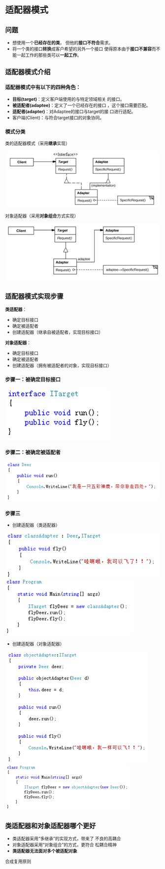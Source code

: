 # 适配器模式

## 问题

- 想使用一个**已经存在的类**， 但他的**接口不符合**需求。
- 将一个类的接口**转换**成客户希望的另外一个接口 使得原本由于**接口不兼容**而不能一起工作的那些类可以**一起工作**。

## 适配器模式介绍

### 适配器模式中有以下的四种角色：

- **目标(target)**：定义客户端使用的与特定领域相关 的接口。
- **被适配者(adaptee)**：定义了一个已经存在的接口 ，这个接口需要匹配。
- **适配者(adapter)**：对Adaptee的接口与target的接 口进行适配。
- 客户端(Client)：与符合target接口的对象协同。

### 模式分类

类的适配器模式（采用**继承**实现）

![success](images/adapter/success.png)

对象适配器（采用**对象组合**方式实现）

![combine](images/adapter/combine.png)

## 适配器模式实现步骤

**类适配器**：
-  确定目标接口
-  确定被适配者
-  创建适配器（继承自被适配者，实现目标接口） 

**对象适配器**：
 - 确定目标接口
 - 确定被适配者
 - 创建适配器（拥有被适配者的对象，实现目标接口）

### 步骤一：被确定目标接口

![step1](images/adapter/step1.png)

### 步骤二：被确定被适配者

![step2](images/adapter/step2.png)

### 步骤三

- 创建适配器（类适配器）

![step3_1](images/adapter/step3_1.png)
![step3_2](images/adapter/step3_2.png)

- 创建适配器（对象适配器）

![step3_3](images/adapter/step3_3.png)
![step3_4](images/adapter/step3_4.png)

## 类适配器和对象适配器哪个更好 

- 类适配器采用“多继承”的实现方式，带来了 不良的高耦合
- 对象适配器采用“对象组合”的方式，更符合 松耦合精神
- **类适配器无法面对多个被适配对象**

合成复用原则